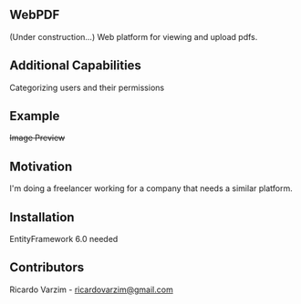 
## WebPDF
(Under construction...)
Web platform for viewing and upload pdfs.

## Additional Capabilities
Categorizing users and their permissions

## Example

~~Image Preview~~ 

## Motivation

I'm doing a freelancer working for a company that needs a similar platform.

## Installation

EntityFramework 6.0 needed

## Contributors

Ricardo Varzim - ricardovarzim@gmail.com

